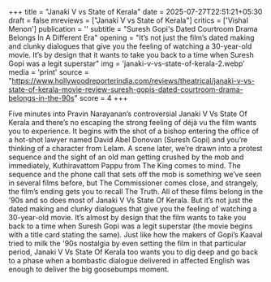 +++
title = "Janaki V vs State of Kerala"
date = 2025-07-27T22:51:21+05:30
draft = false
mreviews = ["Janaki V vs State of Kerala"]
critics = ['Vishal Menon']
publication = ''
subtitle = "Suresh Gopi's Dated Courtroom Drama Belongs In A Different Era"
opening = "It’s not just the film’s dated making and clunky dialogues that give you the feeling of watching a 30-year-old movie. It’s by design that it wants to take you back to a time when Suresh Gopi was a legit superstar"
img = 'janaki-v-vs-state-of-kerala-2.webp'
media = 'print'
source = "https://www.hollywoodreporterindia.com/reviews/theatrical/janaki-v-vs-state-of-kerala-movie-review-suresh-gopis-dated-courtroom-drama-belongs-in-the-90s"
score = 4
+++

Five minutes into Pravin Narayanan’s controversial Janaki V Vs State Of Kerala and there’s no escaping the strong feeling of déjà vu the film wants you to experience. It begins with the shot of a bishop entering the office of a hot-shot lawyer named David Abel Donovan (Suresh Gopi) and you’re thinking of a character from Lelam. A scene later, we’re drawn into a protest sequence and the sight of an old man getting crushed by the mob and immediately, Kuthiravattom Pappu from The King comes to mind. The sequence and the phone call that sets off the mob is something we’ve seen in several films before, but The Commissioner comes close, and strangely, the film’s ending gets you to recall The Truth. All of these films belong in the '90s and so does most of Janaki V Vs State Of Kerala. But it’s not just the dated making and clunky dialogues that give you the feeling of watching a 30-year-old movie. It’s almost by design that the film wants to take you back to a time when Suresh Gopi was a legit superstar (the movie begins with a title card stating the same). Just like how the makers of Gopi’s Kaaval tried to milk the '90s nostalgia by even setting the film in that particular period, Janaki V Vs State Of Kerala too wants you to dig deep and go back to a phase when a bombastic dialogue delivered in affected English was enough to deliver the big goosebumps moment.
